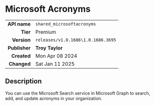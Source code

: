 # Microsoft Acronyms
| | |
|-:|-|
|**API name**|`shared_microsoftacronyms`|
|**Tier**|Premium|
|**Version**|`releases/v1.0.1686\1.0.1686.3695`|
|**Publisher**|**Troy Taylor**|
|**Created**|Mon Apr 08 2024|
|**Changed**|Sat Jan 11 2025|

## Description
You can use the Microsoft Search service in Microsoft Graph to search, add, and update acronyms in your organization.
